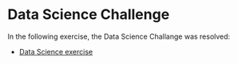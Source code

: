 # Data Science Challenge

In the following exercise, the Data Science Challange was resolved:

* [Data Science exercise](https://github.com/adanfaraminian/Paramo_exercises/tree/main/Data_Science_Challenge/Data_Science_Challenge.ipynb)
